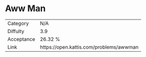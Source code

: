 # Aww Man

<table>
    <tr>
        <td>Category</td>
        <td>N/A</td>
    </tr>
    <tr>
        <td>Diffulty</td>
        <td>3.9</td>
    </tr>
    <tr>
        <td>Acceptance</td>
        <td>26.32 %</td>
    </tr>
    <tr>
        <td>Link</td>
        <td>https://open.kattis.com/problems/awwman</td>
    </tr>
</table>